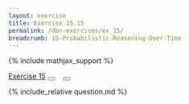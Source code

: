```yaml
---
layout: exercise
title: Exercise 15.15
permalink: /dbn-exercises/ex_15/
breadcrumb: 15-Probabilistic-Reasoning-Over-Time
---
```


{% include mathjax_support %}

<div class="card">
<div class="card-header p-2">
<a href='#' class="p-2">Exercise 15</a>
<button type="button" class="btn btn-dark float-right" title="Solve this Exercise" onclick="solve('ex15.15');" href="#"><i id="ex15.15" class="fas fa-pen" style="color:white"></i></button>
<a class="edit_question" href="#"><button type="button" class="btn btn-dark float-right" title="Edit this Question"  style="margin-left:10px; margin-right:10px;" onclick="edit('ex15.15');" href="#"><i id="ex15.15" class="far fa-edit" style="color:white"></i></button></a>
</div>
<div class="card-body">
<p class="card-text">{% include_relative question.md %}</p>
</div>
</div>
<br>
